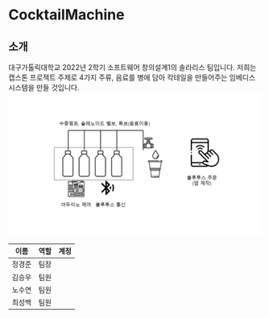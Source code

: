 # CocktailMachine
## 소개
대구가톨릭대학교 2022년 2학기 소프트웨어 창의설계1의 솔라리스 팀입니다.
저희는 캡스톤 프로젝트 주제로 4가지 주류, 음료를 병에 담아 칵테일을 만들어주는 임베디스 시스템을 만들 것입니다.
![칵테일머신 구조](https://github.com/Kansha15/CocktailMachine/blob/7e8232975135204fc621312d1e5e5cf2d3a447f1/%EC%B0%BD%EC%9D%98%EC%84%A4%EA%B3%84%20%EC%86%94%EB%A6%AC%EB%94%94%ED%8B%B0%20%EA%B5%AC%EC%A1%B0%EB%8F%84%20%EC%82%AC%EC%A7%84.png)


|이름|역할|계정|
|--------------|---------------|----------------|
정경준|팀장|
김승우|팀원|
노수연|팀원|
최성백|팀원|
